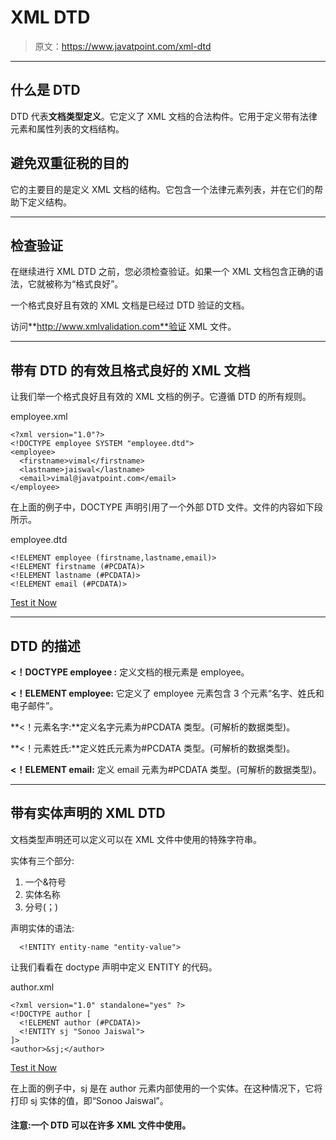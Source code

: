 # XML DTD

> 原文：<https://www.javatpoint.com/xml-dtd>

* * *

## 什么是 DTD

DTD 代表**文档类型定义**。它定义了 XML 文档的合法构件。它用于定义带有法律元素和属性列表的文档结构。

## 避免双重征税的目的

它的主要目的是定义 XML 文档的结构。它包含一个法律元素列表，并在它们的帮助下定义结构。

* * *

## 检查验证

在继续进行 XML DTD 之前，您必须检查验证。如果一个 XML 文档包含正确的语法，它就被称为“格式良好”。

一个格式良好且有效的 XML 文档是已经过 DTD 验证的文档。

访问**http://www.xmlvalidation.com**验证 XML 文件。

* * *

## 带有 DTD 的有效且格式良好的 XML 文档

让我们举一个格式良好且有效的 XML 文档的例子。它遵循 DTD 的所有规则。

employee.xml

```
<?xml version="1.0"?>
<!DOCTYPE employee SYSTEM "employee.dtd">
<employee>
  <firstname>vimal</firstname>
  <lastname>jaiswal</lastname>
  <email>vimal@javatpoint.com</email>
</employee> 

```

在上面的例子中，DOCTYPE 声明引用了一个外部 DTD 文件。文件的内容如下段所示。

employee.dtd

```
<!ELEMENT employee (firstname,lastname,email)>
<!ELEMENT firstname (#PCDATA)>
<!ELEMENT lastname (#PCDATA)>
<!ELEMENT email (#PCDATA)>

```

[Test it Now](https://www.javatpoint.com/xmlpages/pcdata.xml)

* * *

## DTD 的描述

**<！DOCTYPE employee :** 定义文档的根元素是 employee。

**<！ELEMENT employee:** 它定义了 employee 元素包含 3 个元素“名字、姓氏和电子邮件”。

**<！元素名字:**定义名字元素为#PCDATA 类型。(可解析的数据类型)。

**<！元素姓氏:**定义姓氏元素为#PCDATA 类型。(可解析的数据类型)。

**<！ELEMENT email:** 定义 email 元素为#PCDATA 类型。(可解析的数据类型)。

* * *

## 带有实体声明的 XML DTD

文档类型声明还可以定义可以在 XML 文件中使用的特殊字符串。

实体有三个部分:

1.  一个&符号
2.  实体名称
3.  分号(；)

声明实体的语法:

```
  <!ENTITY entity-name "entity-value">

```

让我们看看在 doctype 声明中定义 ENTITY 的代码。

author.xml

```
<?xml version="1.0" standalone="yes" ?>
<!DOCTYPE author [
  <!ELEMENT author (#PCDATA)>
  <!ENTITY sj "Sonoo Jaiswal">
]>
<author>&sj;</author>

```

[Test it Now](https://www.javatpoint.com/xmlpages/author.xml)

在上面的例子中，sj 是在 author 元素内部使用的一个实体。在这种情况下，它将打印 sj 实体的值，即“Sonoo Jaiswal”。

#### 注意:一个 DTD 可以在许多 XML 文件中使用。